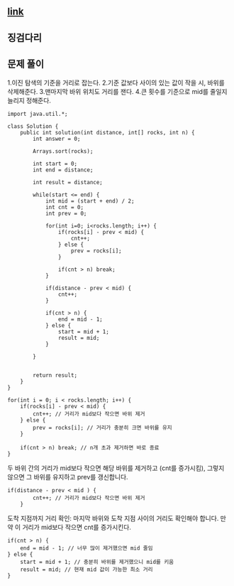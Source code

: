 ## [link](https://school.programmers.co.kr/learn/courses/30/lessons/43236?language=java)


## 징검다리
## 문제 풀이 

1.이진 탐색의 기준을 거리로 잡는다. 
2.기준 값보다 사이의 있는 값이 작을 시, 바위를 삭제해준다.
3.맨마지막 바위 위치도 거리를 잰다. 
4.큰 횟수를 기준으로 mid를 줄일지 늘리지 정해준다. 
```
import java.util.*;

class Solution {
    public int solution(int distance, int[] rocks, int n) {
        int answer = 0;
        
        Arrays.sort(rocks);
        
        int start = 0;
        int end = distance;
        
        int result = distance;
        
        while(start <= end) {
            int mid = (start + end) / 2;
            int cnt = 0;
            int prev = 0;
            
            for(int i=0; i<rocks.length; i++) {
                if(rocks[i] - prev < mid) {
                    cnt++;
                } else {
                    prev = rocks[i];
                }
                
                if(cnt > n) break;
            }
            
            if(distance - prev < mid) {
                cnt++;
            }
            
            if(cnt > n) {
                end = mid - 1;
            } else {
                start = mid + 1;
                result = mid;
            }
            
        }
        
        
        return result;
    }
}

```


```
for(int i = 0; i < rocks.length; i++) {
    if(rocks[i] - prev < mid) {
        cnt++; // 거리가 mid보다 작으면 바위 제거
    } else {
        prev = rocks[i]; // 거리가 충분히 크면 바위를 유지
    }
    
    if(cnt > n) break; // n개 초과 제거하면 바로 종료
}

```

두 바위 간의 거리가 mid보다 작으면 해당 바위를 제거하고 (cnt를 증가시킴), 그렇지 않으면 그 바위를 유지하고 prev를 갱신합니다. 

```
if(distance - prev < mid ) {
        cnt++; // 거리가 mid보다 작으면 바위 제거
    }
```
도착 지점까지 거리 확인: 마지막 바위와 도착 지점 사이의 거리도 확인해야 합니다. 만약 이 거리가 mid보다 작으면 cnt를 증가시킨다.


```
if(cnt > n) {
    end = mid - 1; // 너무 많이 제거했으면 mid 줄임
} else {
    start = mid + 1; // 충분히 바위를 제거했으니 mid를 키움
    result = mid; // 현재 mid 값이 가능한 최소 거리
}
```
